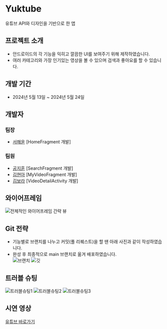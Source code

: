 # Yuktube
유튜브 API와 디자인을 기반으로 한 앱

## 프로젝트 소개
* 안드로이드의 각 기능을 익히고 깔끔한 UI를 보여주기 위해 제작하였습니다.
* 여러 카테고리와 가장 인기있는 영상을 볼 수 있으며 검색과 좋아요를 할 수 있습니다.

## 개발 기간
* 2024년 5월 13일 ~ 2024년 5월 24일

## 개발자
### 팀장
* [서해윤](https://github.com/SeoHeaYun) [HomeFragment 개발]
### 팀원
* [공지훈](https://github.com/Cosine-A) [SearchFragment 개발]
* [김현아](https://github.com/kmtso434) [MyVideoFragment 개발]
* [김보라](https://github.com/bora44144) [VideoDetailActivity 개발]

## 와이어프레임
![전체적인 와이어프레임 간략 뷰](https://github.com/SeoHeaYun/Youtube/assets/100404990/864e62f1-a0f8-41f1-b5dd-6436c0368429)

## Git 전략
* 기능별로 브랜치를 나누고 커밋(풀 리퀘스트)을 할 땐 아래 사진과 같이 작성하였습니다. 
* 완성 후 최종적으로 main 브랜치로 옮겨 배포하였습니다.  
![브랜치](https://github.com/SeoHeaYun/Youtube/assets/100404990/779c0109-1f2e-450e-9e68-25fdaccd752d)
![깃](https://github.com/SeoHeaYun/Youtube/assets/100404990/772aed02-b82b-41d8-86e0-f05843e659f6)

## 트러블 슈팅
![트러블슈팅1](https://github.com/SeoHeaYun/Youtube/assets/100404990/02eaf915-6f47-47f9-b1f7-aceb3dda9d37)
![트러블슈팅2](https://github.com/SeoHeaYun/Youtube/assets/100404990/91d40a63-53a7-439f-91c7-0d3eebcb8861)
![트러블슈팅3](https://github.com/SeoHeaYun/Youtube/assets/100404990/547fec7d-8ec2-4857-b1b1-ac396c23ba0d)

## 시연 영상
[유튜브 바로가기](https://youtu.be/9UlTRYE-3vo)
